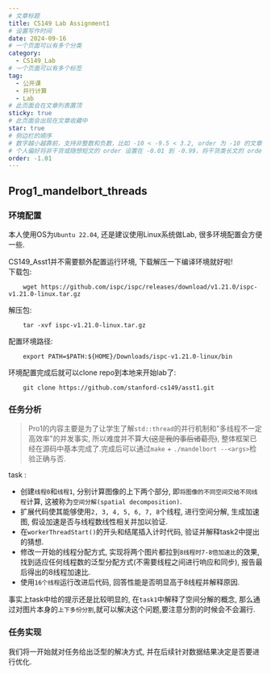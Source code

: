 ```yaml
---
# 文章标题
title: CS149 Lab Assignment1
# 设置写作时间
date: 2024-09-16
# 一个页面可以有多个分类
category:
  - CS149_Lab
# 一个页面可以有多个标签
tag:
  - 公开课
  - 并行计算
  - Lab
# 此页面会在文章列表置顶
sticky: true
# 此页面会出现在文章收藏中
star: true
# 侧边栏的顺序
# 数字越小越靠前，支持非整数和负数，比如 -10 < -9.5 < 3.2, order 为 -10 的文章会最靠上。
# 个人偏好将非干货或随想短文的 order 设置在 -0.01 到 -0.99，将干货类长文的 order 设置在 -1 到负无穷。每次新增文章都会在上一篇的基础上递减 order 值。
order: -1.01
---
```


## Prog1_mandelbort_threads

### 环境配置

本人使用OS为`Ubuntu 22.04`, 还是建议使用Linux系统做Lab, 很多环境配置会方便一些.  

CS149_Asst1并不需要额外配置运行环境, 下载解压一下编译环境就好啦!  
下载包:  

```
    wget https://github.com/ispc/ispc/releases/download/v1.21.0/ispc-v1.21.0-linux.tar.gz
```  

解压包:  

```
    tar -xvf ispc-v1.21.0-linux.tar.gz
```

配置环境路径:  

```
    export PATH=$PATH:${HOME}/Downloads/ispc-v1.21.0-linux/bin
```  

环境配置完成后就可以clone repo到本地来开始lab了:  

```  
    git clone https://github.com/stanford-cs149/asst1.git
```  

### 任务分析

> Pro1的内容主要是为了让学生了解`std::thread`的并行机制和"多线程不一定高效率"的并发事实, 所以难度并不算大~~(这是我的事后诸葛亮)~~, 整体框架已经在源码中基本完成了.完成后可以通过`make` + `./mandelbort --<args>`检验正确与否.

task :  

- 创建`线程0`和`线程1`, 分别计算图像的上下两个部分, 即`将图像的不同空间交给不同线程`计算, 这被称为`空间分解(spatial decomposition)`.
- 扩展代码使其能够使用`2, 3, 4, 5, 6, 7, 8`个线程, 进行空间分解, 生成加速图, 假设加速是否与线程数线性相关并加以验证.
- 在`workerThreadStart()`的开头和结尾插入计时代码, 验证并解释task2中提出的猜想.
- 修改一开始的线程分配方式, 实现将两个图片都拉到`8线程时7-8倍加速比`的效果, 找到适应任何线程数的泛型分配方式(不需要线程之间进行响应和同步), 报告最后得出的8线程加速比.
- 使用`16个线程`运行改进后代码, 回答性能是否明显高于8线程并解释原因.

事实上task中给的提示还是比较明显的, 在`task1`中解释了空间分解的概念, 那么通过对图片本身的`上下多份分割`,就可以解决这个问题,要注意分割的时候会不会漏行.  

### 任务实现

我们将一开始就对任务给出泛型的解决方式, 并在后续针对数据结果决定是否要进行优化.  
